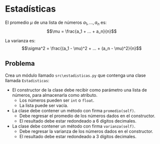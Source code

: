 Estadísticas
========================

El promedio $\mu$ de una lista de números $a_1, ..., a_n$ es:
$$\mu = \frac{a_1 + ... + a_n}{n}$$

La varianza es:
$$\sigma^2 = \frac{(a_1 - \mu)^2 + ... + (a_n - \mu)^2}{n}$$

Problema
--------

Crea un módulo llamado `src\estadisticas.py` que contenga una clase llamada `Estadisticas`:

* El constructor de la clase debe recibir como parámetro una lista de números, para almacenarla como atributo.
    * Los números pueden ser `int` o `float`.
    * La lista puede ser vacía.
* La clase debe contener un método con firma `promedio(self)`.
    * Debe regresar el promedio de los números dados en el constructor.
    * El resultado debe estar redondeado a 6 dígitos decimales.
* La clase debe contener un método con firma `varianza(self)`.
    * Debe regresar la varianza de los números dados en el constructor.
    * El resultado debe estar redondeado a 3 dígitos decimales.
